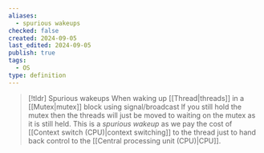 ```yaml
---
aliases:
  - spurious wakeups
checked: false
created: 2024-09-05
last_edited: 2024-09-05
publish: true
tags:
  - OS
type: definition
---
```

>[!tldr] Spurious wakeups
>When waking up [[Thread|threads]] in a [[Mutex|mutex]] block using signal/broadcast lf you still hold the mutex then the threads will just be moved to waiting on the mutex as it is still held. This is a *spurious wakeup* as we pay the cost of  [[Context switch (CPU)|context switching]] to the thread just to hand back control to the [[Central processing unit (CPU)|CPU]].

